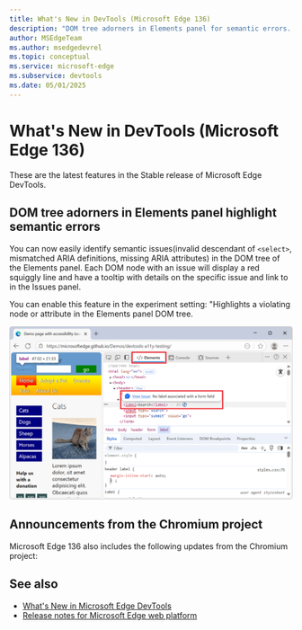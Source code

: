 ```yaml
---
title: What's New in DevTools (Microsoft Edge 136)
description: "DOM tree adorners in Elements panel for semantic errors. And more."
author: MSEdgeTeam
ms.author: msedgedevrel
ms.topic: conceptual
ms.service: microsoft-edge
ms.subservice: devtools
ms.date: 05/01/2025
---
```

# What's New in DevTools (Microsoft Edge 136)

These are the latest features in the Stable release of Microsoft Edge DevTools.


<!-- ====================================================================== -->
## DOM tree adorners in Elements panel highlight semantic errors

<!-- Subtitle: DOM elements with semantic errors will be highlighted with a squiggly line and tooltip. -->

You can now easily identify semantic issues(invalid descendant of `<select>`, mismatched ARIA definitions, missing ARIA attributes) in the DOM tree of the Elements panel. Each DOM node with an issue will display a red squiggly line and have a tooltip with details on the specific issue and link to in the Issues panel. 

You can enable this feature in the experiment setting: "Highlights a violating node or attribute in the Elements panel DOM tree.

![DOM adorner in Elements](./devtools-136-images/dom-adorner.png)


<!-- ====================================================================== -->
## Announcements from the Chromium project

Microsoft Edge 136 also includes the following updates from the Chromium project:


<!-- ====================================================================== -->
## See also

* [What's New in Microsoft Edge DevTools](../../whats-new.md)
* [Release notes for Microsoft Edge web platform](../../../../web-platform/release-notes/index.md)
